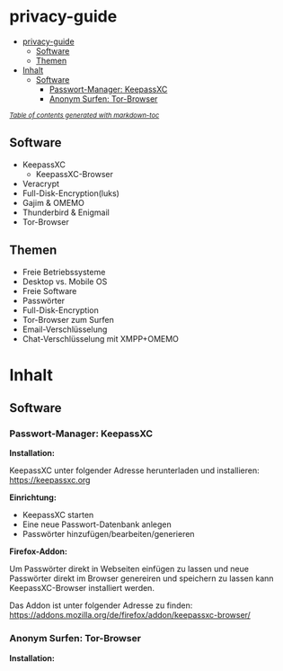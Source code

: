 # privacy-guide

- [privacy-guide](#privacy-guide)
  * [Software](#software)
  * [Themen](#themen)
- [Inhalt](#inhalt)
  * [Software](#software-1)
    + [Passwort-Manager: KeepassXC](#passwort-manager--keepassxc)
    + [Anonym Surfen: Tor-Browser](#anonym-surfen--tor-browser)

<small><i><a href='http://ecotrust-canada.github.io/markdown-toc/'>Table of contents generated with markdown-toc</a></i></small>


## Software

  * KeepassXC
    * KeepassXC-Browser
  * Veracrypt
  * Full-Disk-Encryption(luks)
  * Gajim & OMEMO
  * Thunderbird & Enigmail
  * Tor-Browser
  
## Themen

  * Freie Betriebssysteme
  * Desktop vs. Mobile OS
  * Freie Software
  * Passwörter
  * Full-Disk-Encryption
  * Tor-Browser zum Surfen
  * Email-Verschlüsselung
  * Chat-Verschlüsselung mit XMPP+OMEMO

# Inhalt
## Software
### Passwort-Manager: KeepassXC
**Installation:**

KeepassXC unter folgender Adresse herunterladen und installieren: https://keepassxc.org

**Einrichtung:**

  * KeepassXC starten
  * Eine neue Passwort-Datenbank anlegen
  * Passwörter hinzufügen/bearbeiten/generieren

**Firefox-Addon:**

Um Passwörter direkt in Webseiten einfügen zu lassen und neue Passwörter direkt im Browser genereiren und speichern zu lassen kann KeepassXC-Browser installiert werden.

Das Addon ist unter folgender Adresse zu finden: https://addons.mozilla.org/de/firefox/addon/keepassxc-browser/

### Anonym Surfen: Tor-Browser
**Installation:**
